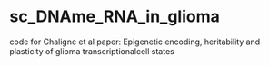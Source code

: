 # sc_DNAme_RNA_in_glioma
code for Chaligne et al paper: Epigenetic encoding, heritability and plasticity of glioma transcriptionalcell states
